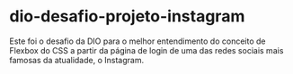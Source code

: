 # dio-desafio-projeto-instagram
Este foi o desafio da DIO para o melhor entendimento do conceito de Flexbox do CSS a partir da página de login de uma das redes sociais mais famosas da atualidade, o Instagram.
